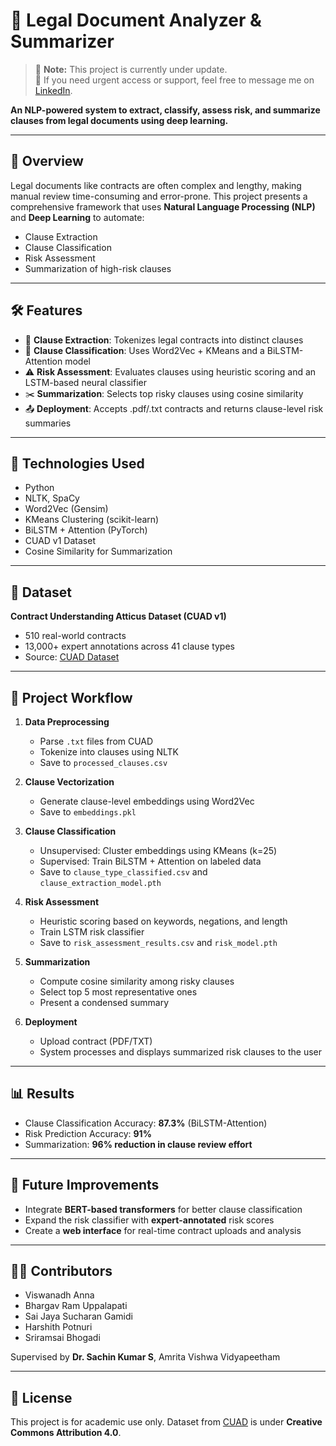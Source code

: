 # 🧾 Legal Document Analyzer & Summarizer

> 🚧 **Note:** This project is currently under update.  
> 🔔 If you need urgent access or support, feel free to message me on [LinkedIn](https://www.linkedin.com/in/harshith-potnuri-144har/).

**An NLP-powered system to extract, classify, assess risk, and summarize clauses from legal documents using deep learning.**

---

## 📌 Overview

Legal documents like contracts are often complex and lengthy, making manual review time-consuming and error-prone. This project presents a comprehensive framework that uses **Natural Language Processing (NLP)** and **Deep Learning** to automate:

- Clause Extraction  
- Clause Classification  
- Risk Assessment  
- Summarization of high-risk clauses

---

## 🛠️ Features

- 📄 **Clause Extraction**: Tokenizes legal contracts into distinct clauses  
- 🧠 **Clause Classification**: Uses Word2Vec + KMeans and a BiLSTM-Attention model  
- ⚠️ **Risk Assessment**: Evaluates clauses using heuristic scoring and an LSTM-based neural classifier  
- ✂️ **Summarization**: Selects top risky clauses using cosine similarity  
- 📤 **Deployment**: Accepts .pdf/.txt contracts and returns clause-level risk summaries

---

## 🧠 Technologies Used

- Python  
- NLTK, SpaCy  
- Word2Vec (Gensim)  
- KMeans Clustering (scikit-learn)  
- BiLSTM + Attention (PyTorch)  
- CUAD v1 Dataset  
- Cosine Similarity for Summarization

---

## 🧪 Dataset

**Contract Understanding Atticus Dataset (CUAD v1)**  
- 510 real-world contracts  
- 13,000+ expert annotations across 41 clause types  
- Source: [CUAD Dataset](https://www.atticusprojectai.org/cuad)

---

## 🔁 Project Workflow

1. **Data Preprocessing**  
   - Parse `.txt` files from CUAD  
   - Tokenize into clauses using NLTK  
   - Save to `processed_clauses.csv`

2. **Clause Vectorization**  
   - Generate clause-level embeddings using Word2Vec  
   - Save to `embeddings.pkl`

3. **Clause Classification**  
   - Unsupervised: Cluster embeddings using KMeans (k=25)  
   - Supervised: Train BiLSTM + Attention on labeled data  
   - Save to `clause_type_classified.csv` and `clause_extraction_model.pth`

4. **Risk Assessment**  
   - Heuristic scoring based on keywords, negations, and length  
   - Train LSTM risk classifier  
   - Save to `risk_assessment_results.csv` and `risk_model.pth`

5. **Summarization**  
   - Compute cosine similarity among risky clauses  
   - Select top 5 most representative ones  
   - Present a condensed summary

6. **Deployment**  
   - Upload contract (PDF/TXT)  
   - System processes and displays summarized risk clauses to the user

---

## 📊 Results

- Clause Classification Accuracy: **87.3%** (BiLSTM-Attention)  
- Risk Prediction Accuracy: **91%**  
- Summarization: **96% reduction in clause review effort**

---
## 🚀 Future Improvements

- Integrate **BERT-based transformers** for better clause classification  
- Expand the risk classifier with **expert-annotated** risk scores  
- Create a **web interface** for real-time contract uploads and analysis

---

## 👨‍💻 Contributors

- Viswanadh Anna  
- Bhargav Ram Uppalapati  
- Sai Jaya Sucharan Gamidi  
- Harshith Potnuri  
- Sriramsai Bhogadi  

Supervised by **Dr. Sachin Kumar S**, Amrita Vishwa Vidyapeetham

---

## 📄 License

This project is for academic use only. Dataset from [CUAD](https://www.atticusprojectai.org/cuad) is under **Creative Commons Attribution 4.0**.
